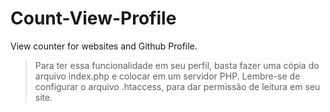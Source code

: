 # Count-View-Profile
View counter for websites and Github Profile.

>Para ter essa funcionalidade em seu perfil, basta fazer uma cópia do arquivo index.php e colocar em um servidor PHP. Lembre-se de configurar o arquivo .htaccess, para dar permissão de leitura em seu site.
